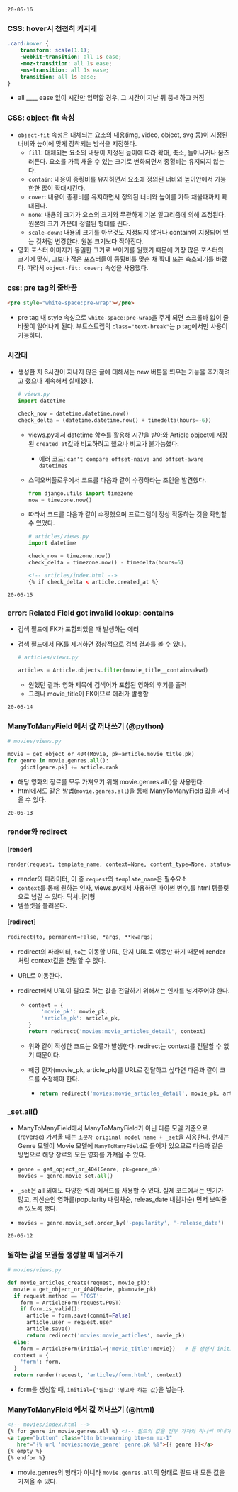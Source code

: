 `20-06-16`

### CSS: hover시 천천히 커지게

```css
.card:hover {
    transform: scale(1.1);
    -webkit-transition: all 1s ease;
    -moz-transition: all 1s ease;
    -ms-transition: all 1s ease;
    transition: all 1s ease;
}
```

- all ____ ease 없이 시간만 입력할 경우, 그 시간이 지난 뒤 뚱-! 하고 커짐



### CSS: object-fit 속성

- `object-fit` 속성은 대체되는 요소의 내용(img, video, object, svg 등)이 지정된 너비와 높이에 맞게 장착되는 방식을 지정한다.
  - `fill`: 대체되는 요소의 내용이 지정된 높이에 따라 확대, 축소, 늘어나거나 움츠러든다. 요소를 가득 채울 수 있는 크기로 변화되면서 종횡비는 유지되지 않는다.
  - `contain`: 내용이 종횡비를 유지하면서 요소에 정의된 너비와 높이안에서 가능한한 많이 확대시킨다.
  - `cover`: 내용이 종횡비를 유지하면서 정의된 너비와 높이를 가득 채울때까지 확대된다.
  - `none`: 내용의 크기가 요소의 크기와 무관하게 기본 알고리즘에 의해 조정된다. 원본의 크기 가운데 정렬된 형태를 띈다.
  - `scale-down`: 내용의 크기를 아무것도 지정되지 않거나 contain이 지정되어 있는 것처럼 변경한다. 원본 크기보다 작아진다.
- 영화 포스터 이미지가 동일한 크기로 보이기를 원했기 때문에 가장 많은 포스터의 크기에 맞춰, 그보다 작은 포스터들이 종횡비를 맞춘 채 확대 또는 축소되기를 바랐다. 따라서 `object-fit: cover;` 속성을 사용했다.



### css: pre tag의 줄바꿈

```html
<pre style="white-space:pre-wrap"></pre>
```

- pre tag 내 style 속성으로 `white-space:pre-wrap`을 주게 되면 스크롤바 없이 줄바꿈이 일어나게 된다. 부트스트랩의 `class="text-break"`는 p tag에서만 사용이 가능하다.



### 시간대

- 생성한 지 6시간이 지나지 않은 글에 대해서는 new 버튼을 띄우는 기능을 추가하려고 했으나 계속해서 실패했다. 

  ```python
  # views.py
  import datetime
  
  check_now = datetime.datetime.now()
  check_delta = (datetime.datetime.now() + timedelta(hours=-6))
  ```

  - views.py에서 datetime 함수를 활용해 시간을 받아와 Article object에 저장된 `created_at`값과 비교하려고 했으나 비교가 불가능했다.

    - 에러 코드: `can't compare offset-naive and offset-aware datetimes`

  - 스택오버플로우에서 코드를 다음과 같이 수정하라는 조언을 발견했다.

    ```python
    from django.utils import timezone
    now = timezone.now()
    ```

  - 따라서 코드를 다음과 같이 수정했으며 프로그램이 정상 작동하는 것을 확인할 수 있었다.

    ```python
    # articles/views.py
    import datetime
    
    check_now = timezone.now()
    check_delta = timezone.now() - timedelta(hours=6)
    ```

    ```html
    <!-- articles/index.html -->
    {% if check_delta < article.created_at %}
    ```

    





`20-06-15`

### error: Related Field got invalid lookup: contains

- 검색 필드에 FK가 포함되었을 때 발생하는 에러

- 검색 필드에서 FK를 제거하면 정상적으로 검색 결과를 볼 수 있다.

  ```python
  # articles/views.py
  
  articles = Article.objects.filter(movie_title__contains=kwd)
  ```

  - 원했던 결과: 영화 제목에 검색어가 포함된 영화의 후기를 출력
  - 그러나 movie_title이 FK이므로 에러가 발생함







`20-06-14`

### ManyToManyField 에서 값 꺼내쓰기 (@python)

```python
# movies/views.py

movie = get_object_or_404(Movie, pk=article.movie_title.pk)
for genre in movie.genres.all():
    gdict[genre.pk] += article.rank
```

- 해당 영화의 장르를 모두 가져오기 위해 movie.genres.all()을 사용한다.
- html에서도 같은 방법(`movie.genres.all`)을 통해 ManyToManyField 값을 꺼내올 수 있다.







`20-06-13`

### render와 redirect

#### [render]

```html
render(request, template_name, context=None, content_type=None, status=None, using=None)
```

- render의 파라미터, 이 중 `request`와 `template_name`은 필수요소
- `context`를 통해 원하는 인자, views.py에서 사용하던 파이썬 변수,를 html 템플릿으로 넘길 수 있다. 딕셔너리형
- 템플릿을 불러온다.

#### [redirect]

```html
redirect(to, permanent=False, *args, **kwargs)
```

- redirect의 파라미터, `to`는 이동할 URL, 단지 URL로 이동만 하기 때문에 render처럼 context값을 전달할 수 없다.

- URL로 이동한다.

- redirect에서 URL이 필요로 하는 값을 전달하기 위해서는 인자를 넘겨주어야 한다.

  - ```python
    context = {
        'movie_pk': movie_pk,
        'article_pk': article_pk,
    }
    return redirect('movies:movie_articles_detail', context)
    ```

  - 위와 같이 작성한 코드는 오류가 발생한다. redirect는 context를 전달할 수 없기 때문이다. 

  - 해당 인자(movie_pk, article_pk)를 URL로 전달하고 싶다면 다음과 같이 코드를 수정해야 한다.

    - ```Python
      return redirect('movies:movie_articles_detail', movie_pk, article_pk)
      ```




### _set.all()

- ManyToManyField에서 ManyToManyField가 아닌 다른 모델 기준으로(reverse) 가져올 때는 `소문자 original model name + _set`을 사용한다. 현재는 Genre 모델이 Movie 모델에 `ManyToManyField`로 들어가 있으므로 다음과 같은 방법으로 해당 장르의 모든 영화를 가져올 수 있다.

- ```python
  genre = get_opject_or_404(Genre, pk=genre_pk)
  movies = genre.movie_set.all()
  ```

- `_set`은 all 외에도 다양한 쿼리 메서드를 사용할 수 있다. 실제 코드에서는 인기가 많고, 최신순인 영화를(popularity 내림차순, releas_date 내림차순) 먼저 보여줄 수 있도록 했다.

- ```python
  movies = genre.movie_set.order_by('-popularity', '-release_date')
  ```







`20-06-12`

### 원하는 값을 모델폼 생성할 때 넘겨주기

```python
# movies/views.py

def movie_articles_create(request, movie_pk):
  movie = get_object_or_404(Movie, pk=movie_pk)
  if request.method == 'POST':
    form = ArticleForm(request.POST)
    if form.is_valid():
      article = form.save(commit=False)
      article.user = request.user
      article.save()
      return redirect('movies:movie_articles', movie_pk)
  else:
    form = ArticleForm(initial={'movie_title':movie})	# 폼 생성시 initial값 지정
  context = {
    'form': form,
  }
  return render(request, 'articles/form.html', context)
```

- form을 생성할 때, `initial={'필드값':넣고자 하는 값}`을 넣는다.



### ManyToManyField 에서 값 꺼내쓰기 (@html)

```html
<!-- movies/index.html -->
{% for genre in movie.genres.all %} <!-- 필드의 값을 전부 가져와 하나씩 꺼내야 하므로 모델.필드명.all로 불러온다 -->
<a type="button" class="btn btn-warning btn-sm mx-1"
   href="{% url 'movies:movie_genre' genre.pk %}">{{ genre }}</a>
{% empty %}
{% endfor %}
```

- movie.genres의 형태가 아니라 `movie.genres.all`의 형태로 필드 내 모든 값을 가져올 수 있다.